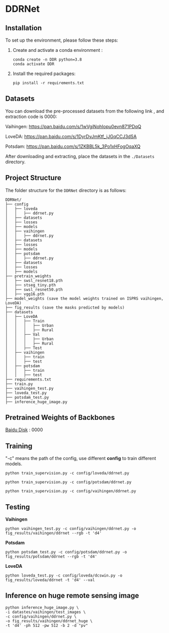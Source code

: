 # DDRNet

## Installation
To set up the environment, please follow these steps:

1. Create and activate a conda environment :
    ```shell
    conda create -n DDR python=3.8
    conda activate DDR
    ```


2. Install the required packages:
    ```shell
    pip install -r requirements.txt
    ```


## Datasets

You can download the pre-processed datasets from the following  link , and extraction code is 0000:

Vaihingen: https://pan.baidu.com/s/1wVgiNohIopu0evn871PDqQ

LoveDA: https://pan.baidu.com/s/1DyrDvJmKtf_jJGqCCJ3dSA

Potsdam: https://pan.baidu.com/s/1ZKBBL5k_3Po1xHFogOqaXQ 


After downloading and extracting, place the datasets in the `./Datasets` directory.



## Project Structure

The folder structure for the `DDRNet` directory is as follows:


```plaintext
DDRNet/
├── config
│   ├── loveda
│   │   ├── ddrnet.py
│   ├── datasets
│   ├── losses
│   ├── models
│   ├── vaihingen
│   │   ├── ddrnet.py
│   ├── datasets
│   ├── losses
│   ├── models
│   ├── potsdam
│   │   ├── ddrnet.py
│   ├── datasets
│   ├── losses
│   ├── models
├── pretrain_weights
│   ├── swsl_resnet18.pth
│   ├── stseg_tiny.pth
│   ├── swsl_resnet50.pth
│   ├── vgg16.pth
├── model_weights (save the model weights trained on ISPRS vaihingen, LoveDA)
├── fig_results (save the masks predicted by models)
├── datasets
│   ├── LoveDA
│   │   ├── Train
│   │   │   ├── Urban
│   │   │   ├── Rural
│   │   ├── Val 
│   │   │   ├── Urban
│   │   │   ├── Rural
│   │   ├── Test
│   ├── vaihingen
│   │   ├── train
│   │   ├── test
│   ├── potsdam
│   │   ├── train
│   │   ├── test
├── requirements.txt
├── train.py
├── vaihingen_test.py
├── loveda_test.py
├── potsdam_test.py
├── inference_huge_image.py
```
## Pretrained Weights of Backbones

[Baidu Disk](https://pan.baidu.com/s/1kfW8vvAhCvbGK81vQQczoA) : 0000


## Training

"-c" means the path of the config, use different **config** to train different models.

```
python train_supervision.py -c config/loveda/ddrnet.py
```
```
python train_supervision.py -c config/potsdam/ddrnet.py
```
```
python train_supervision.py -c config/vaihingen/ddrnet.py
```
## Testing

**Vaihingen**
```
python vaihingen_test.py -c config/vaihingen/ddrnet.py -o fig_results/vaihingen/ddrnet --rgb -t 'd4'
```

**Potsdam**
```
python potsdam_test.py -c config/potsdam/ddrnet.py -o fig_results/potsdam/ddrnet --rgb -t 'd4'
```

**LoveDA** 
```
python loveda_test.py -c config/loveda/dcswin.py -o fig_results/loveda/ddrnet -t 'd4' --val
```

## Inference on huge remote sensing image
```
python inference_huge_image.py \
-i datastes/vaihingen/test_images \
-c config/vaihingen/ddrnet.py \
-o fig_results/vaihingen/ddrnet_huge \
-t 'd4' -ph 512 -pw 512 -b 2 -d "pv"
```

